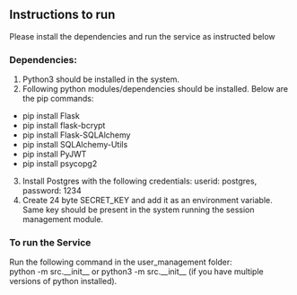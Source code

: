 ## Instructions to run
Please install the dependencies and run the service as instructed below

### Dependencies:
1. Python3 should be installed in the system.
2. Following python modules/dependencies should be installed. Below are the pip commands:
  - pip install Flask
  - pip install flask-bcrypt
  - pip install Flask-SQLAlchemy
  - pip install SQLAlchemy-Utils
  - pip install PyJWT
  - pip install psycopg2
  
3. Install Postgres with the following credentials: userid: postgres, password: 1234
4. Create 24 byte SECRET_KEY and add it as an environment variable. Same key should be present in the system running the session management module.

### To run the Service
Run the following command in the user_management folder:  
python -m src.\_\_init\_\_ or python3 -m src.\_\_init\_\_ (if you have multiple versions of python installed).  
